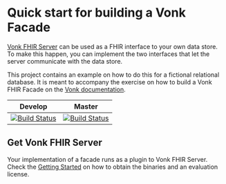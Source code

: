 # Quick start for building a Vonk Facade

[Vonk FHIR Server](http://fire.ly/vonk) can be used as a FHIR interface to your own data store. To make this happen, you can implement the two interfaces that let the server communicate with the data store.

This project contains an example on how to do this for a fictional relational database. It is meant to accompany the exercise on how to build a Vonk FHIR Facade on the [Vonk documentation](https://docs.fire.ly/firelyserver/getting_started.html).

|Develop|Master|
|---|---|
|[![Build Status](https://firely.visualstudio.com/Vonk.IdentityServer.Test/_apis/build/status/FirelyTeam.Vonk.IdentityServer.Test?branchName=master)](https://firely.visualstudio.com/Vonk.Facade.Starter/_build/latest?definitionId=27&branchName=master)|[![Build Status](https://firely.visualstudio.com/Vonk.IdentityServer.Test/_apis/build/status/FirelyTeam.Vonk.IdentityServer.Test?branchName=develop)](https://firely.visualstudio.com/Vonk.Facade.Starter/_build/latest?definitionId=27&branchName=develop)

## Get Vonk FHIR Server

Your implementation of a facade runs as a plugin to Vonk FHIR Server. Check the [Getting Started](http://docs.fire.ly/vonk/start.html) on how to obtain the binaries and an evaluation license.
